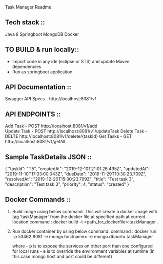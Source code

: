 Task Manager Readme

Tech stack ::
------------
Java 8
Springboot
MongoDB
Docker


TO BUILD & run locally::
------------------------
- Import code in any ide (eclipse or STS) and update Maven dependencies
- Run as springboot application


API Documentation ::
-------------------
Swagger API Specs - http://localhost:8081/v1


API ENDPOINTS ::
-----------------
Add Task - POST http://localhost:8081/v1/add  
Update Task - POST http://localhost:8081/v1/updateTask
Delete Task - DELTE http://localhost:8081/v1/delete/{taskId}
Get Tasks - GET http://localhost:8081/v1/getAll


Sample TaskDetails JSON ::
--------------------------
{
    "taskId": "T5",
    "createdAt": "2019-12-10T21:01:26.495Z",
    "updatedAt": "2019-11-10T17:33:00.043Z",
    "dueDate": "2019-11-29T10:30:23.709Z",
    "resolvedAt": "2019-12-20T15:30:23.709Z",
    "title": "Test task 3",
    "description": "Test task 3",
    "priority": 4,
    "status": "created"
}


Docker Commands ::
--------------------
1. Build image using below command. This will create a docker image with tag 'taskManager' from the docker file at specified path at current location
	command : docker build -t <path_for_dockerfile>:taskManager .
	
	
2. Run docker container by using below command. 
	command : docker run -p 53462:8081 -e mongo.hostname=<mongodb-hostname> -e mongo.dbport=<mongodb-port> taskManager

	where
		- p is to expose the services on other port than one configured for local runs
		- e is to override the environment variables at runtime (in this case mongo host and port could be different)
		
